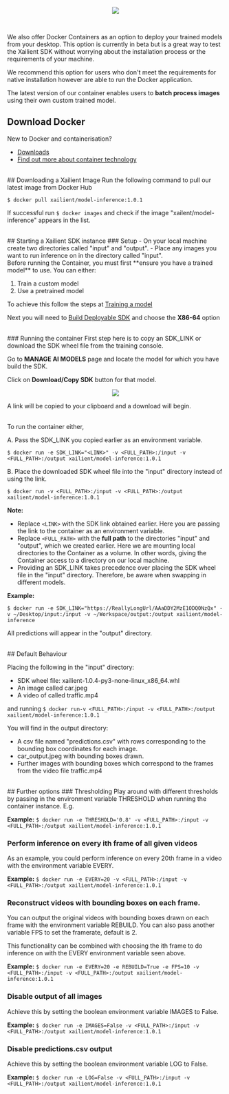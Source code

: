 <p align="center">
  <img src="../img/container/docker_xailient.png">
</p>
<br>

We also offer Docker Containers as an option to deploy your trained models from your desktop.
This option is currently in beta but is a great way to test the Xailient SDK without worrying about the installation process or the requirements of your machine.

We recommend this option for users who don't meet the requirements for native installation however are able to run the Docker application.

The latest version of our container enables users to **batch process images** using their own custom trained model.

## Download Docker
New to Docker and containerisation?

* [Downloads](https://www.docker.com/products/docker-desktop)
* [Find out more about container technology](https://www.docker.com/resources/what-container)

<br>
## Downloading a Xailient Image
Run the following command to pull our latest image from Docker Hub

`$ docker pull xailient/model-inference:1.0.1`

If successful run `$ docker images` and check if the image "xailent/model-inference" appears in the list.

<br>
## Starting a Xailient SDK instance
### Setup
- On your local machine create two directories called "input" and "output". 
- Place any images you want to run inference on in the directory called "input".

<br>
Before running the Container, you must first **ensure you have a trained model** to use.
You can either:

1. Train a custom model
2. Use a pretrained model

To achieve this follow the steps at [Training a model](custom_models.md)

Next you will need to [Build Deployable SDK](buildSdk.md) and choose the **X86-64** option

<br>
### Running the container
First step here is to copy an SDK_LINK or download the SDK wheel file from the training console.

Go to __MANAGE AI MODELS__ page and locate the model for which you have build the SDK.

Click on __Download/Copy SDK__ button for that model. 

<p align="center">
<img src="../img/console/SDKBuildComplete.png" heigth=100>
</p>

A link will be copied to your clipboard and a download will begin.

<br>
To run the container either,

A. Pass the SDK_LINK you copied earlier as an environment variable.

  `$ docker run -e SDK_LINK="<LINK>" -v <FULL_PATH>:/input -v <FULL_PATH>:/output xailient/model-inference:1.0.1`

B. Place the downloaded SDK wheel file into the "input" directory instead of using the link.

`$ docker run -v <FULL_PATH>:/input -v <FULL_PATH>:/output xailient/model-inference:1.0.1`

**Note:**

- Replace `<LINK>` with the SDK link obtained earlier. Here you are passing the link to the container as an environment variable.
- Replace `<FULL_PATH>` with the **full path** to the directories "input" and "output", which we created earlier. Here we are mounting local directories to the Container as a volume. In other words, giving the Container access to a directory on our local machine.
- Providing an SDK_LINK takes precedence over placing the SDK wheel file in the "input" directory. Therefore, be aware when swapping in different models.

**Example:**

`$ docker run -e SDK_LINK="https://ReallyLongUrl/AAaDDY2MzE1ODQ0NzQx" -v ~/Desktop/input:/input -v ~/Workspace/output:/output xailient/model-inference`

All predictions will appear in the "output" directory.

<br>
## Default Behaviour

Placing the following in the "input" directory:

- SDK wheel file: xailient-1.0.4-py3-none-linux_x86_64.whl
- An image called car.jpeg
- A video of called traffic.mp4

and running 
`$ docker run-v <FULL_PATH>:/input -v <FULL_PATH>:/output xailient/model-inference:1.0.1`

You will find in the output directory:

- A csv file named "predictions.csv" with rows corresponding to the bounding box coordinates for each image.
- car_output.jpeg with bounding boxes drawn.
- Further images with bounding boxes which correspond to the frames from the video file traffic.mp4

<br>
## Further options
### Thresholding
Play around with different thresholds by passing in the environment variable THRESHOLD when running the container instance. E.g.

**Example:**
`$ docker run -e THRESHOLD='0.8' -v <FULL_PATH>:/input -v <FULL_PATH>:/output xailient/model-inference:1.0.1`

### Perform inference on every ith frame of all given videos
As an example, you could perform inference on every 20th frame in a video with the environment variable EVERY.

**Example:**
`$ docker run -e EVERY=20 -v <FULL_PATH>:/input -v <FULL_PATH>:/output xailient/model-inference:1.0.1`

### Reconstruct videos with bounding boxes on each frame.
You can output the original videos with bounding boxes drawn on each frame with the environment variable REBUILD. You can also pass another variable FPS to set the framerate, default is 2.

This functionality can be combined with choosing the ith frame to do inference on with the EVERY environment variable seen above.

**Example:**
`$ docker run -e EVERY=20 -e REBUILD=True -e FPS=10 -v <FULL_PATH>:/input -v <FULL_PATH>:/output xailient/model-inference:1.0.1`

### Disable output of all images
Achieve this by setting the boolean environment variable IMAGES to False.

**Example:**
`$ docker run -e IMAGES=False -v <FULL_PATH>:/input -v <FULL_PATH>:/output xailient/model-inference:1.0.1`

### Disable predictions.csv output
Achieve this by setting the boolean environment variable LOG to False.

**Example:**
`$ docker run -e LOG=False -v <FULL_PATH>:/input -v <FULL_PATH>:/output xailient/model-inference:1.0.1`

